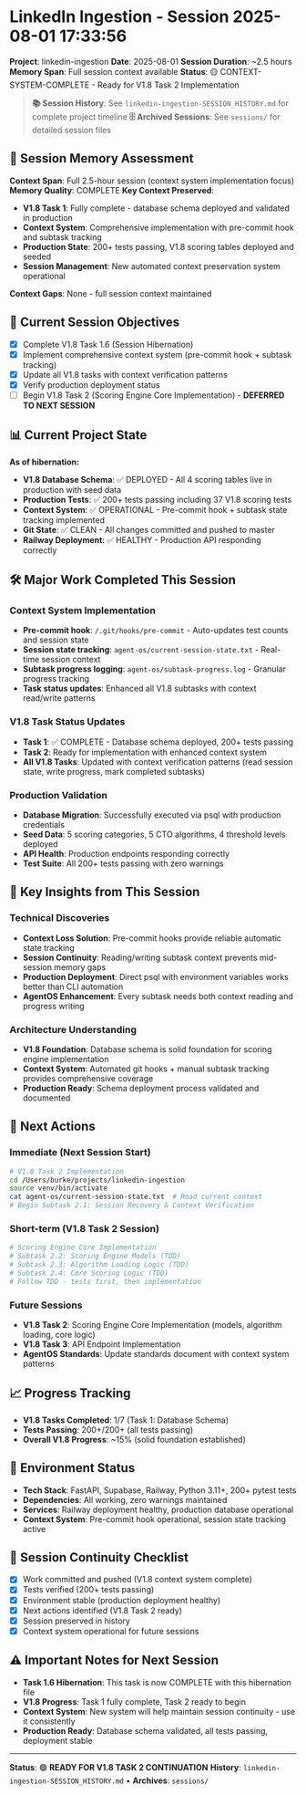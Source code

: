 # LinkedIn Ingestion - Session 2025-08-01 17:33:56
**Project**: linkedin-ingestion
**Date**: 2025-08-01
**Session Duration**: ~2.5 hours
**Memory Span**: Full session context available
**Status**: 🟡 CONTEXT-SYSTEM-COMPLETE - Ready for V1.8 Task 2 Implementation

> **📚 Session History**: See `linkedin-ingestion-SESSION_HISTORY.md` for complete project timeline
> **🗄️ Archived Sessions**: See `sessions/` for detailed session files

## 🧠 **Session Memory Assessment**
**Context Span**: Full 2.5-hour session (context system implementation focus)
**Memory Quality**: COMPLETE
**Key Context Preserved**:
- **V1.8 Task 1**: Fully complete - database schema deployed and validated in production
- **Context System**: Comprehensive implementation with pre-commit hook and subtask tracking
- **Production State**: 200+ tests passing, V1.8 scoring tables deployed and seeded
- **Session Management**: New automated context preservation system operational

**Context Gaps**: None - full session context maintained

## 🎯 **Current Session Objectives**
- [x] Complete V1.8 Task 1.6 (Session Hibernation) 
- [x] Implement comprehensive context system (pre-commit hook + subtask tracking)
- [x] Update all V1.8 tasks with context verification patterns
- [x] Verify production deployment status
- [ ] Begin V1.8 Task 2 (Scoring Engine Core Implementation) - **DEFERRED TO NEXT SESSION**

## 📊 **Current Project State**
**As of hibernation:**
- **V1.8 Database Schema**: ✅ DEPLOYED - All 4 scoring tables live in production with seed data
- **Production Tests**: ✅ 200+ tests passing including 37 V1.8 scoring tests  
- **Context System**: ✅ OPERATIONAL - Pre-commit hook + subtask state tracking implemented
- **Git State**: ✅ CLEAN - All changes committed and pushed to master
- **Railway Deployment**: ✅ HEALTHY - Production API responding correctly

## 🛠️ **Major Work Completed This Session**

### Context System Implementation
- **Pre-commit hook**: `/.git/hooks/pre-commit` - Auto-updates test counts and session state
- **Session state tracking**: `agent-os/current-session-state.txt` - Real-time session context
- **Subtask progress logging**: `agent-os/subtask-progress.log` - Granular progress tracking
- **Task status updates**: Enhanced all V1.8 subtasks with context read/write patterns

### V1.8 Task Status Updates  
- **Task 1**: ✅ COMPLETE - Database schema deployed, 200+ tests passing
- **Task 2**: Ready for implementation with enhanced context system
- **All V1.8 Tasks**: Updated with context verification patterns (read session state, write progress, mark completed subtasks)

### Production Validation
- **Database Migration**: Successfully executed via psql with production credentials
- **Seed Data**: 5 scoring categories, 5 CTO algorithms, 4 threshold levels deployed
- **API Health**: Production endpoints responding correctly
- **Test Suite**: All 200+ tests passing with zero warnings

## 🧠 **Key Insights from This Session**

### Technical Discoveries
- **Context Loss Solution**: Pre-commit hooks provide reliable automatic state tracking
- **Session Continuity**: Reading/writing subtask context prevents mid-session memory gaps  
- **Production Deployment**: Direct psql with environment variables works better than CLI automation
- **AgentOS Enhancement**: Every subtask needs both context reading and progress writing

### Architecture Understanding
- **V1.8 Foundation**: Database schema is solid foundation for scoring engine implementation
- **Context System**: Automated git hooks + manual subtask tracking provides comprehensive coverage
- **Production Ready**: Schema deployment process validated and documented

## 🚀 **Next Actions**

### Immediate (Next Session Start)
```bash
# V1.8 Task 2 Implementation 
cd /Users/burke/projects/linkedin-ingestion
source venv/bin/activate
cat agent-os/current-session-state.txt  # Read current context
# Begin Subtask 2.1: Session Recovery & Context Verification
```

### Short-term (V1.8 Task 2 Session)
```bash
# Scoring Engine Core Implementation
# Subtask 2.2: Scoring Engine Models (TDD)
# Subtask 2.3: Algorithm Loading Logic (TDD) 
# Subtask 2.4: Core Scoring Logic (TDD)
# Follow TDD - tests first, then implementation
```

### Future Sessions
- **V1.8 Task 2**: Scoring Engine Core Implementation (models, algorithm loading, core logic)
- **V1.8 Task 3**: API Endpoint Implementation 
- **AgentOS Standards**: Update standards document with context system patterns

## 📈 **Progress Tracking**
- **V1.8 Tasks Completed**: 1/7 (Task 1: Database Schema)
- **Tests Passing**: 200+/200+ (all tests passing)
- **Overall V1.8 Progress**: ~15% (solid foundation established)

## 🔧 **Environment Status**
- **Tech Stack**: FastAPI, Supabase, Railway, Python 3.11+, 200+ pytest tests
- **Dependencies**: All working, zero warnings maintained
- **Services**: Railway deployment healthy, production database operational
- **Context System**: Pre-commit hook operational, session state tracking active

## 🔄 **Session Continuity Checklist**
- [x] Work committed and pushed (V1.8 context system complete)
- [x] Tests verified (200+ tests passing)
- [x] Environment stable (production deployment healthy)
- [x] Next actions identified (V1.8 Task 2 ready)
- [x] Session preserved in history
- [x] Context system operational for future sessions

## ⚠️ **Important Notes for Next Session**
- **Task 1.6 Hibernation**: This task is now COMPLETE with this hibernation file
- **V1.8 Progress**: Task 1 fully complete, Task 2 ready to begin
- **Context System**: New system will help maintain session continuity - use it consistently
- **Production Ready**: Database schema validated, all tests passing, deployment stable

---
**Status**: 🟢 **READY FOR V1.8 TASK 2 CONTINUATION**
**History**: `linkedin-ingestion-SESSION_HISTORY.md` • **Archives**: `sessions/`
